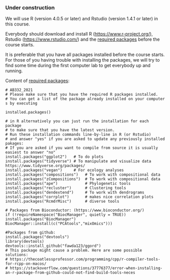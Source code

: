 ### Under construction

We will use R (version 4.0.5 or later) and Rstudio (version 1.4.1 or later) in this course.

Everybody should download and install R (https://www.r-project.org/), Rstudio (https://www.rstudio.com/) and the [required packages](Install_required_packages.R) before the course starts.

It is preferable that you have all packages installed before the course starts. For those of you having trouble with installing the packages, we will try to find some time during the first computer lab to get everybody up and running.

Content of [required packages](Install_required_packages.R):
```
# AB332_2021
# Please make sure that you have the required R packages installed.
# You can get a list of the package already installed on your computer s by executing

installed.packages()

# in R alternatively you can just run the installation for each package
# to make sure that you have the latest version.
# Run these installation commands line-by-line in R (or Rstudio)
# and answer "yes" if you are asked to update any previously installed pakages:
# If you are asked if you want to compile from source it is usually easiest to answer "no"
install.packages("ggplot2")   # To do plots
install.packages("tidyverse") # To manipulate and visualize data https://www.tidyverse.org/packages/
install.packages("vegan")     # For ecology analyses
install.packages("compositions")   # To work with compositional data
install.packages("zCompositions")  # To work with compositional data
install.packages("ape")            # Phylogenetic tools
install.packages("recluster")      # Clustering tools
install.packages("dendextend")     # To work with dendrograms
install.packages("corrplot")       # makes nice correlation plots
install.packages("RcmdrMisc")      # diverse tools
​
# Packages from Bioconductor: (https://www.bioconductor.org/)
if (!requireNamespace("BiocManager", quietly = TRUE))  install.packages("BiocManager")
BiocManager::install(c("PCAtools","mixOmics")))

#Packages from github:
install.packages("devtools")
library(devtools)
devtools::install_github("fawda123/ggord")
# This package might cause a problem. Here are some possible solutions:
# https://thecoatlessprofessor.com/programming/cpp/r-compiler-tools-for-rcpp-on-macos/
# https://stackoverflow.com/questions/37776377/error-when-installing-an-r-package-from-github-could-not-find-build-tools-neces
```
